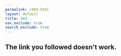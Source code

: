 ```yaml
---
permalink: /404.html
layout: default
title: 404
nav_exclude: true
search_exclude: true
---
```


## The link you followed doesn't work. 